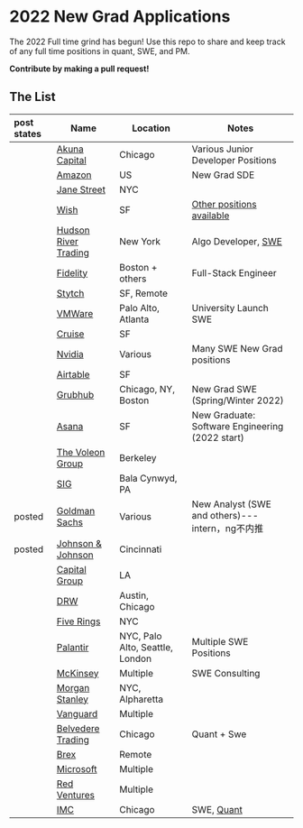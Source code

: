 # 2022 New Grad Applications

The 2022 Full time grind has begun! Use this repo to share and keep track of any full time positions in quant, SWE, and PM.  

**Contribute by making a pull request!**  

## The List

|post states| Name  |  Location |  Notes |
|:---|---|---|-------------|
||[Akuna Capital](https://akunacapital.com/careers?experience=junior&department=development#careers) | Chicago | Various Junior Developer Positions |
||[Amazon](https://www.amazon.jobs/en/jobs/1558079/software-development-engineer-2022-us?cmpid=SPLICX0248M&utm_source=linkedin.com&utm_campaign=cxro&utm_medium=social_media&utm_content=job_posting&ss=paid) | US | New Grad SDE |
||[Jane Street](https://www.janestreet.com/join-jane-street/position/5311286002/) | NYC | |
||[Wish](https://jobs.smartrecruiters.com/Wish/743999745330820)| SF | [Other positions available](https://www.wish.com/careers/jobs) |
||[Hudson River Trading](https://www.hudsonrivertrading.com/careers/job/?gh_jid=82675)| New York | Algo Developer, [SWE](https://www.hudsonrivertrading.com/careers/job/?gh_jid=86641) |
||[Fidelity](https://jobs.fidelity.com/job-details/13162494/2021-2022-undergraduates-full-stack-engineer-merrimack-nh/)| Boston + others | Full-Stack Engineer |
||[Stytch](https://jobs.ashbyhq.com/stytch/b4ee9734-3657-4393-8eca-269ae179d7eb) | SF, Remote | |
||[VMWare](https://careers.vmware.com/new-graduates/jobs/R2111971?lang=en-us) | Palo Alto, Atlanta | University Launch SWE |
||[Cruise](https://boards.greenhouse.io/cruise/jobs/2364685) | SF | |
||[Nvidia](https://nvidia.wd5.myworkdayjobs.com/UniversityJobs/) | Various | Many SWE New Grad positions |
||[Airtable](https://boards.greenhouse.io/airtable/jobs/5311220002?) | SF | |
||[Grubhub](https://careers-grubhub.icims.com/jobs/11919/software-engineer-i/job) | Chicago, NY, Boston | New Grad SWE (Spring/Winter 2022) |
||[Asana](https://boards.greenhouse.io/earlycareerprograms/jobs/3261084) | SF | New Graduate: Software Engineering (2022 start)
||[The Voleon Group](https://jobs.lever.co/voleon/a059b894-b468-4fb1-a86f-36fb63afe3a5) | Berkeley | |
||[SIG](https://careers.sig.com/job/5471/Software-Developer-Campus-2022-Start) | Bala Cynwyd, PA | |
|posted|[Goldman Sachs](https://www.goldmansachs.com/careers/students/programs/americas/new-analyst-program.html) | Various | New Analyst (SWE and others)---intern，ng不内推|
|posted|[Johnson & Johnson](https://jobs.jnj.com/jobs/2005853988W?lang=en-us&previousLocale=en-US) | Cincinnati | |
||[Capital Group](https://jobs.capitalgroup.com/job/Los-Angeles-New-Grad-Software-Development-Engineer-I-CA-90071/740361000/) | LA | |
||[DRW](https://drw.com/careers/job/1881596) | Austin, Chicago | |
||[Five Rings](https://jobs.jobvite.com/fiverings/job/oxvBffwC) | NYC | |
||[Palantir](https://www.palantir.com/careers/) | NYC, Palo Alto, Seattle, London | Multiple SWE Positions | 
||[McKinsey](https://www.mckinsey.com/careers/search-jobs/jobs/analyst-softwareengineerdataengineerdatascientist-campusstudents-41876) | Multiple | SWE Consulting |
||[Morgan Stanley](https://www.morganstanley.com/careers/career-opportunities-search#) | NYC, Alpharetta | |
||[Vanguard](https://www.vanguardjobs.com/job-search-results/?category=Technology&level%5B%5D=Student%20%26%20Recent%20Graduates) | Multiple | |
||[Belvedere Trading](http://www.belvederetrading.com/jobs/) | Chicago | Quant + Swe |
||[Brex](https://www.brex.com/careers/engineering/5319155002?gh_jid=5319155002)| Remote | |
||[Microsoft](https://careers.microsoft.com/us/en/job/1085245/Software-Engineering-Full-time-Opportunities-for-University-Graduates) | Multiple | |
||[Red Ventures](https://careers.redventures.com/positions.html?team=college&office=&brand=) | Multiple | |
||[IMC](https://careers.imc.com/us/en/job/REQ-01188/Graduate-Software-Engineer) | Chicago | SWE, [Quant](https://careers.imc.com/us/en/job/REQ-01184/Graduate-Quant-Trader) | 
